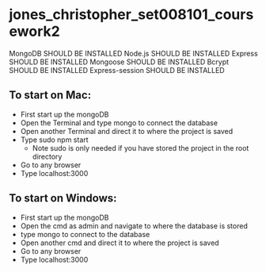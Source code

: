 # jones_christopher_set008101_coursework2
MongoDB SHOULD BE INSTALLED
Node.js SHOULD BE INSTALLED
Express SHOULD BE INSTALLED
Mongoose SHOULD BE INSTALLED
Bcrypt SHOULD BE INSTALLED
Express-session SHOULD BE INSTALLED

## To start on Mac:

 * First start up the mongoDB 
 * Open the Terminal and type mongo to connect the database
 * Open another Terminal and direct it to where the project is saved
 * Type sudo npm start
   * Note sudo is only needed if you have stored the project in the root directory
 * Go to any browser 
 * Type localhost:3000


## To start on Windows:

* First start up the mongoDB
* Open the cmd as admin and navigate to where the database is stored
* type mongo to connect to the database
* Open another cmd and direct it to where the project is saved
* Go to any browser 
* Type localhost:3000
